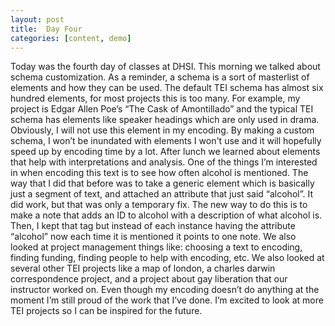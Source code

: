 ```yaml
---
layout: post
title:  Day Four
categories: [content, demo]
---
```


Today was the fourth day of classes at DHSI. This morning we talked about schema customization. As a reminder, a schema is a sort of masterlist of elements and how they can be used. The default TEI schema has almost six hundred elements, for most projects this is too many. For example, my project is Edgar Allen Poe’s “The Cask of Amontillado” and the typical TEI schema has elements like speaker headings which are only used in drama. Obviously, I will not use this element in my encoding. By making a custom schema, I won’t be inundated with elements I won't use and it will hopefully speed up by encoding time by a lot. 
	After lunch we learned about elements that help with interpretations and analysis. One of the things I’m interested in when encoding this text is to see how often alcohol is mentioned. The way that I did that before was to take a generic element <seg> which is basically just a segment of text, and attached an attribute that just said “alcohol”. It did work, but that was only a temporary fix. The new way to do this is to make a note that adds an ID to alcohol with a description of what alcohol is. Then, I kept that <seg> tag but instead of each instance having the attribute “alcohol” now each time it is mentioned it points to one note. We also looked at project management things like: choosing a text to encoding, finding funding, finding people to help with encoding, etc. We also looked at several other TEI projects like a map of london, a charles darwin correspondence project, and a project about gay liberation that our instructor worked on. Even though my encoding doesn’t do anything at the moment I’m still proud of the work that I’ve done. I’m excited to look at more TEI projects so I can be inspired for the future.
